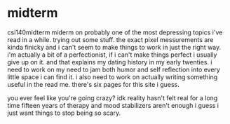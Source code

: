 # midterm
 csi140midterm
miderm on probably one of the most depressing topics i've read in a while.
trying out some stuff. the exact pixel messurements are kinda finicky and i can't seem to make things to work in just the right way.
i'm actually a bit of a perfectionist, if i can't make things perfect i usually give up on it.
and that explains my dating history in my early twenties.
i need to work on my need to jam both humor and self reflection into every little space i can find it.
i also need to work on actually writing something useful in the read me. there's six pages for this site i guess.








































































































































































































































































































































































































































































































































































































































































































































































































































































































































































































































































































you ever feel like you're going crazy?
idk reality hasn't felt real for a long time
fifteen years of therapy and mood stabilizers aren't enough i guess
i just want things to stop being so scary.